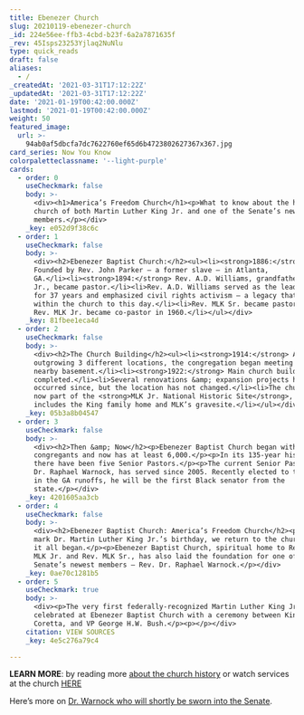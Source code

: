 ```yaml
---
title: Ebenezer Church
slug: 20210119-ebenezer-church
_id: 224e56ee-ffb3-4cbd-b23f-6a2a7871635f
_rev: 45Isps23253Yjlaq2NuNlu
type: quick_reads
draft: false
aliases:
  - /
_createdAt: '2021-03-31T17:12:22Z'
_updatedAt: '2021-03-31T17:12:22Z'
date: '2021-01-19T00:42:00.000Z'
lastmod: '2021-01-19T00:42:00.000Z'
weight: 50
featured_image:
  url: >-
    94ab0af5dbcfa7dc7622760ef65d6b4723802627367x367.jpg
card_series: Now You Know
colorpaletteclassname: '--light-purple'
cards:
  - order: 0
    useCheckmark: false
    body: >-
      <div><h1>America’s Freedom Church</h1><p>What to know about the home
      church of both Martin Luther King Jr. and one of the Senate’s newest
      members.</p></div>
    _key: e052d9f38c6c
  - order: 1
    useCheckmark: false
    body: >-
      <div><h2>Ebenezer Baptist Church:</h2><ul><li><strong>1886:</strong>
      Founded by Rev. John Parker – a former slave – in Atlanta,
      GA.</li><li><strong>1894:</strong> Rev. A.D. Williams, grandfather to MLK
      Jr., became pastor.</li><li>Rev. A.D. Williams served as the lead pastor
      for 37 years and emphasized civil rights activism – a legacy that remains
      within the church to this day.</li><li>Rev. MLK Sr. became pastor in 1931;
      Rev. MLK Jr. became co-pastor in 1960.</li></ul></div>
    _key: 81fbee1eca4d
  - order: 2
    useCheckmark: false
    body: >-
      <div><h2>The Church Building</h2><ul><li><strong>1914:</strong> After
      outgrowing 3 different locations, the congregation began meeting in a
      nearby basement.</li><li><strong>1922:</strong> Main church building
      completed.</li><li>Several renovations &amp; expansion projects have
      occurred since, but the location has not changed.</li><li>The church is
      now part of the <strong>MLK Jr. National Historic Site</strong>, which
      includes the King family home and MLK’s gravesite.</li></ul></div>
    _key: 05b3a8b04547
  - order: 3
    useCheckmark: false
    body: >-
      <div><h2>Then &amp; Now</h2><p>Ebenezer Baptist Church began with 13
      congregants and now has at least 6,000.</p><p>In its 135-year history,
      there have been five Senior Pastors.</p><p>The current Senior Pastor, Rev.
      Dr. Raphael Warnock, has served since 2005. Recently elected to the Senate
      in the GA runoffs, he will be the first Black senator from the
      state.</p></div>
    _key: 4201605aa3cb
  - order: 4
    useCheckmark: false
    body: >-
      <div><h2>Ebenezer Baptist Church: America’s Freedom Church</h2><p>As we
      mark Dr. Martin Luther King Jr.’s birthday, we return to the church where
      it all began.</p><p>Ebenezer Baptist Church, spiritual home to Rev. Dr.
      MLK Jr. and Rev. MLK Sr., has also laid the foundation for one of the
      Senate’s newest members – Rev. Dr. Raphael Warnock.</p></div>
    _key: 0ae70c1281b5
  - order: 5
    useCheckmark: true
    body: >-
      <div><p>The very first federally-recognized Martin Luther King Jr. Day was
      celebrated at Ebenezer Baptist Church with a ceremony between King's wife,
      Coretta, and VP George H.W. Bush.</p><p></p></div>
    citation: VIEW SOURCES
    _key: 4e5c276a79c4

---
```

**LEARN MORE**: by reading more [about the church history](https://www.ebenezeratl.org/our-history/#) or watch services at the church [HERE](https://livestream.com/historicebenezerbaptistchurch)

Here’s more on [Dr. Warnock who will shortly be sworn into the Senate](https://www.npr.org/2021/01/06/952429877/democrat-raphael-warnock-wins-georgia-runoff).